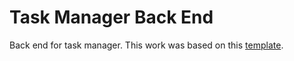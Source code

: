 # Task Manager Back End

Back end for task manager.
This work was based on this [template](https://github.com/ndiaz-candido/nodejs-microservice-template).